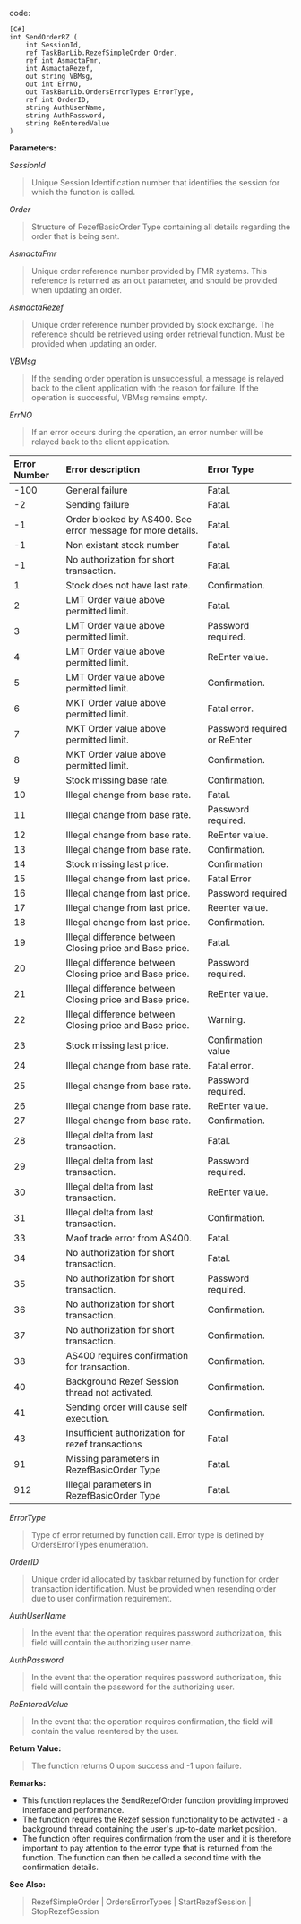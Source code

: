 code:
```
[C#]
int SendOrderRZ ( 
    int SessionId, 
    ref TaskBarLib.RezefSimpleOrder Order, 
    ref int AsmactaFmr, 
    int AsmactaRezef, 
    out string VBMsg, 
    out int ErrNO, 
    out TaskBarLib.OrdersErrorTypes ErrorType, 
    ref int OrderID, 
    string AuthUserName, 
    string AuthPassword, 
    string ReEnteredValue 
)
```

**Parameters:**

_SessionId_
> Unique Session Identification number that identifies the session for which the function is called.

_Order_
> Structure of RezefBasicOrder Type containing all details regarding the order that is being sent.

_AsmactaFmr_
> Unique order reference number provided by FMR systems. This reference is returned as an out parameter, and should be provided when updating an order.

_AsmactaRezef_
> Unique order reference number provided by stock exchange. The reference should be retrieved using order retrieval function. Must be provided when updating an order.

_VBMsg_
> If the sending order operation is unsuccessful, a message is relayed back to the client application with the reason for failure.
If the operation is successful, VBMsg remains empty.

_ErrNO_
> If an error occurs during the operation, an error number will be relayed back to the client application.


|	Error Number	|	Error description	|	Error Type	|
|:-------------|:------------------|:-----------|
|	-100	        |	General failure	  |	Fatal.	    |
|	-2	          |	Sending failure	  |	Fatal.	    |
|	-1	          |	Order blocked by AS400. See error message for more details.	|	Fatal.	    |
|	-1	          |	Non existant stock number	|	Fatal.	    |
|	-1	          |	No authorization for short transaction.	|	Fatal.	    |
|	1	           |	Stock does not have last rate.	|	Confirmation.	|
|	2	           |	LMT Order value above permitted limit.	|	Fatal.	    |
|	3	           |	LMT Order value above permitted limit.	|	Password required.	|
|	4	           |	LMT Order value above permitted limit.	|	ReEnter value.	|
|	5	           |	LMT Order value above permitted limit.	|	Confirmation.	|
|	6	           |	MKT Order value above permitted limit.	|	Fatal error.	|
|	7	           |	MKT Order value above permitted limit.	|	Password required or ReEnter	|
|	8	           |	MKT Order value above permitted limit.	|	Confirmation.	|
|	9	           |	Stock missing base rate.	|	Confirmation.	|
|	10	          |	Illegal change from base rate.	|	Fatal.	    |
|	11	          |	Illegal change from base rate.	|	Password required.	|
|	12	          |	Illegal change from base rate.	|	ReEnter value.	|
|	13	          |	Illegal change from base rate.	|	Confirmation.	|
|	14	          |	Stock missing last price.	|	Confirmation	|
|	15	          |	Illegal change from last price.	|	Fatal Error	|
|	16	          |	Illegal change from last price.	|	Password required	|
|	17	          |	Illegal change from last price.	|	Reenter value.	|
|	18	          |	Illegal change from last price.	|	Confirmation.	|
|	19	          |	Illegal difference between Closing price and Base price.	|	Fatal.	    |
|	20	          |	Illegal difference between Closing price and Base price.	|	Password required.	|
|	21	          |	Illegal difference between Closing price and Base price.	|	ReEnter value.	|
|	22	          |	Illegal difference between Closing price and Base price.	|	Warning.	  |
|	23	          |	Stock missing last price.	|	Confirmation value	|
|	24	          |	Illegal change from base rate.	|	Fatal error.	|
|	25	          |	Illegal change from base rate.	|	Password required.	|
|	26	          |	Illegal change from base rate.	|	ReEnter value.	|
|	27	          |	Illegal change from base rate.	|	Confirmation.	|
|	28	          |	Illegal delta from last transaction.	|	Fatal.	    |
|	29	          |	Illegal delta from last transaction.	|	Password required.	|
|	30	          |	Illegal delta from last transaction.	|	ReEnter value.	|
|	31	          |	Illegal delta from last transaction.	|	Confirmation.	|
|	33	          |	Maof trade error from AS400.	|	Fatal.	    |
|	34	          |	No authorization for short transaction.	|	Fatal.	    |
|	35	          |	No authorization for short transaction.	|	Password required.	|
|	36	          |	No authorization for short transaction.	|	Confirmation.	|
|	37	          |	No authorization for short transaction.	|	Confirmation.	|
|	38	          |	AS400 requires confirmation for transaction.	|	Confirmation.	|
|	40	          |	Background Rezef Session thread not activated.	|	Confirmation.	|
|	41	          |	Sending order will cause self execution.	|	Confirmation.	|
|	43	          |	Insufficient authorization for rezef transactions	|	Fatal	     |
|	91	          |	Missing parameters in RezefBasicOrder Type	|	Fatal.	    |
|	912	         |	Illegal parameters in RezefBasicOrder Type	|	Fatal.	    |


_ErrorType_
> Type of error returned by function call. Error type is defined by OrdersErrorTypes enumeration.

_OrderID_
> Unique order id allocated by taskbar returned by function for order transaction identification. Must be provided when resending order due to user confirmation requirement.

_AuthUserName_
> In the event that the operation requires password authorization, this field will contain the authorizing user name.

_AuthPassword_
> In the event that the operation requires password authorization, this field will contain the password for the authorizing user.

_ReEnteredValue_
> In the event that the operation requires confirmation, the field will contain the value reentered by the user.

**Return Value:**
> The function returns 0 upon success and -1 upon failure.


**Remarks:**
  * This function replaces the SendRezefOrder function providing improved interface and performance.
  * The function requires the Rezef session functionality to be activated - a background thread containing the user's up-to-date market position.
  * The function often requires confirmation from the user and it is therefore important to pay attention to the error type that is returned from the function. The function can then be called a second time with the confirmation details.


**See Also:**
> RezefSimpleOrder | OrdersErrorTypes | StartRezefSession | StopRezefSession